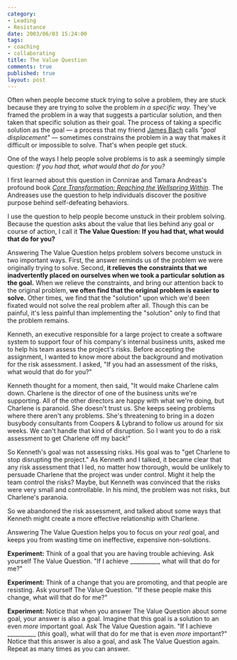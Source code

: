 ```yaml
--- 
category: 
- Leading
- Resistance
date: 2003/06/03 15:24:00
tags: 
- coaching
- collaborating
title: The Value Question
comments: true
published: true
layout: post
---
```


Often when people become stuck trying to solve a problem, they are stuck because they are trying to solve the problem <em>in a specific way.</em> They've framed the problem in a way that suggests a particular solution, and then taken that specific solution as their goal. The process of taking a specific solution as the goal — a process that my friend <a href="http://www.satisfice.com">James Bach</a> calls <em>"goal displacement"</em> — sometimes constrains the problem in a way that makes it difficult or impossible to solve. That's when people get stuck.

One of the ways I help people solve problems is to ask a seemingly simple question: <em>If you had that, what would that do for you? </em>

I first learned about this question in Connirae and Tamara Andreas's profound book  <em><a href="http://www.amazon.com/exec/obidos/ASIN/0911226338/dalehemer-20">Core Transformation: Reaching the Wellspring Within</a></em>.  The Andreases use the question to help individuals discover the positive purpose behind self-defeating behaviors.

I use the question to help people become unstuck in their problem solving. Because the question asks about the value that lies behind any goal or course of action, I call it <strong>The Value Question: If you had that, what would that do for you?</strong>

Answering The Value Question helps problem solvers become unstuck in two important ways. First, the answer reminds us of the problem we were originally trying to solve. Second, <strong>it relieves the constraints that we inadvertently placed on ourselves when we took a particular solution as the goal.</strong> When we relieve the constraints, and bring our attention back to the original problem, <strong>we often find that the original problem is easier to solve.</strong> Other times, we find that the "solution" upon which we'd been fixated would not solve the real problem after all. Though this can be painful, it's less painful than implementing the "solution" only to find that the problem remains.

Kenneth, an executive responsible for a large project to create a software system to support four of his company's internal business units, asked me to help his team assess the project's risks. Before accepting the assignment, I wanted to know more about the background and motivation for the risk assessment. I asked, "If you had an assessment of the risks, what would that do for you?"

Kenneth thought for a moment, then said, "It would make Charlene calm down. Charlene is the director of one of the business units we're supporting. All of the other directors are happy with what we're doing, but Charlene is paranoid. She doesn't trust us. She keeps seeing problems where there aren't any problems. She's threatening to bring in a dozen busybody consultants from Coopers &amp; Lybrand to follow us around for six weeks. We can't handle that kind of disruption. So I want you to do a risk assessment to get Charlene off my back!"

So Kenneth's goal was not assessing risks. His goal was to "get Charlene to stop disrupting the project." As Kenneth and I talked, it became clear that any risk assessment that I led, no matter how thorough, would be unlikely to persuade Charlene that the project was under control. Might it help the team control the risks? Maybe, but Kenneth was convinced that the risks were very small and controllable. In his mind, the problem was not risks, but Charlene's paranoia.

So we abandoned the risk assessment, and talked about some ways that Kenneth might create a more effective relationship with Charlene.

Answering The Value Question helps you to focus on your <em>real</em> goal, and keeps you from wasting time on ineffective, expensive non-solutions.

<strong>Experiment:</strong> Think of a goal that you are having trouble achieving. Ask yourself The Value Question. "If I achieve __________, what will that do for me?"

<strong>Experiment:</strong> Think of a change that you are promoting, and that people are resisting. Ask yourself The Value Question. "If these people make this change, what will that do for me?"

<strong>Experiment:</strong> Notice that when you answer The Value Question about some goal, your answer is also a goal. Imagine that this goal is a solution to an even <em>more</em> important goal. Ask The Value Question again. "If I achieve __________ (<em>this</em> goal), what will that do for me that is even <em>more</em> important?" Notice that this answer is also a goal, and ask The Value Question again. Repeat as many times as you can answer.
